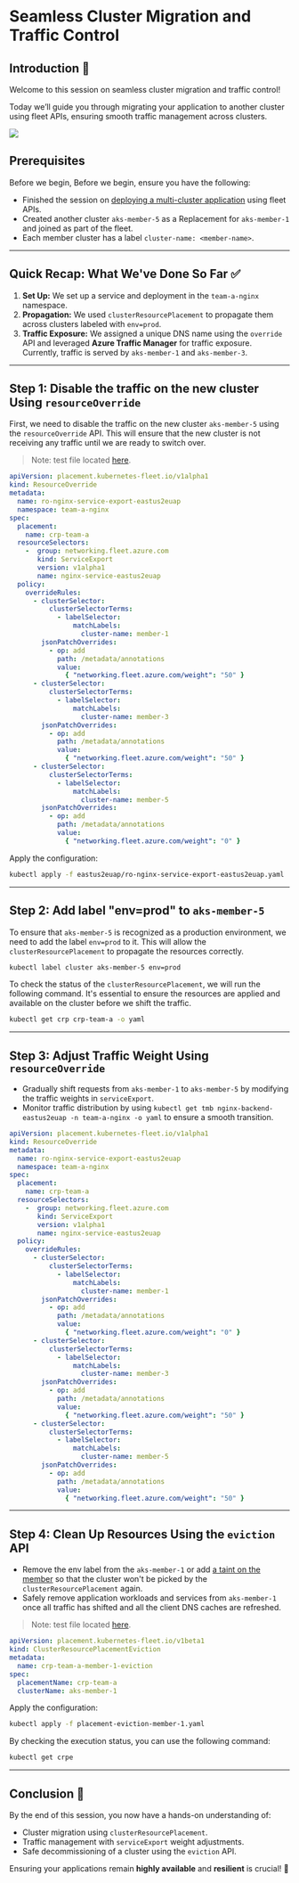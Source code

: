 # Seamless Cluster Migration and Traffic Control

## Introduction 🚀
Welcome to this session on seamless cluster migration and traffic control!

Today we’ll guide you through migrating your application to another cluster using fleet APIs, ensuring smooth traffic management across clusters.

![](migrate-to-another-cluster.png)

## Prerequisites
Before we begin, Before we begin, ensure you have the following:
- Finished the session on [deploying a multi-cluster application](../session-build-multi-cluster-app/README.md) using fleet APIs.
- Created another cluster `aks-member-5` as a Replacement for `aks-member-1` and joined as part of the fleet.
- Each member cluster has a label `cluster-name: <member-name>`.

---

## Quick Recap: What We've Done So Far ✅

1. **Set Up:** We set up a service and deployment in the `team-a-nginx` namespace.
2. **Propagation:** We used `clusterResourcePlacement` to propagate them across clusters labeled with `env=prod`.
3. **Traffic Exposure:** We assigned a unique DNS name using the `override` API and leveraged **Azure Traffic Manager** for traffic exposure. Currently, traffic is served by `aks-member-1` and `aks-member-3`.

---

## Step 1: Disable the traffic on the new cluster Using `resourceOverride`

First, we need to disable the traffic on the new cluster `aks-member-5` using the `resourceOverride` API. This will ensure that the new cluster is not receiving any traffic until we are ready to switch over.

> Note: test file located [here](../testfiles/eastus2euap/ro-nginx-service-export-eastus2euap.yaml).

```yaml
apiVersion: placement.kubernetes-fleet.io/v1alpha1
kind: ResourceOverride
metadata:
  name: ro-nginx-service-export-eastus2euap
  namespace: team-a-nginx
spec:
  placement:
    name: crp-team-a
  resourceSelectors:
    -  group: networking.fleet.azure.com
       kind: ServiceExport
       version: v1alpha1
       name: nginx-service-eastus2euap
  policy:
    overrideRules:
      - clusterSelector:
          clusterSelectorTerms:
            - labelSelector:
                matchLabels:
                  cluster-name: member-1
        jsonPatchOverrides:
          - op: add
            path: /metadata/annotations
            value:
              { "networking.fleet.azure.com/weight": "50" }
      - clusterSelector:
          clusterSelectorTerms:
            - labelSelector:
                matchLabels:
                  cluster-name: member-3
        jsonPatchOverrides:
          - op: add
            path: /metadata/annotations
            value:
              { "networking.fleet.azure.com/weight": "50" }
      - clusterSelector:
          clusterSelectorTerms:
            - labelSelector:
                matchLabels:
                  cluster-name: member-5
        jsonPatchOverrides:
          - op: add
            path: /metadata/annotations
            value:
              { "networking.fleet.azure.com/weight": "0" }
```

Apply the configuration:
```sh
kubectl apply -f eastus2euap/ro-nginx-service-export-eastus2euap.yaml
```
---

## Step 2: Add label "env=prod" to `aks-member-5`

To ensure that `aks-member-5` is recognized as a production environment, we need to add the label `env=prod` to it. This will allow the `clusterResourcePlacement` to propagate the resources correctly.

```sh
kubectl label cluster aks-member-5 env=prod
```

To check the status of the `clusterResourcePlacement`, we will run the following command. It's essential to ensure the resources are applied and available on the cluster before we shift the traffic.
```sh
kubectl get crp crp-team-a -o yaml
```

---

## Step 3: Adjust Traffic Weight Using `resourceOverride`
- Gradually shift requests from `aks-member-1` to `aks-member-5` by modifying the traffic weights in `serviceExport`.
- Monitor traffic distribution by using `kubectl get tmb nginx-backend-eastus2euap -n team-a-nginx -o yaml` to ensure a smooth transition.

```yaml
apiVersion: placement.kubernetes-fleet.io/v1alpha1
kind: ResourceOverride
metadata:
  name: ro-nginx-service-export-eastus2euap
  namespace: team-a-nginx
spec:
  placement:
    name: crp-team-a
  resourceSelectors:
    -  group: networking.fleet.azure.com
       kind: ServiceExport
       version: v1alpha1
       name: nginx-service-eastus2euap
  policy:
    overrideRules:
      - clusterSelector:
          clusterSelectorTerms:
            - labelSelector:
                matchLabels:
                  cluster-name: member-1
        jsonPatchOverrides:
          - op: add
            path: /metadata/annotations
            value:
              { "networking.fleet.azure.com/weight": "0" }
      - clusterSelector:
          clusterSelectorTerms:
            - labelSelector:
                matchLabels:
                  cluster-name: member-3
        jsonPatchOverrides:
          - op: add
            path: /metadata/annotations
            value:
              { "networking.fleet.azure.com/weight": "50" }
      - clusterSelector:
          clusterSelectorTerms:
            - labelSelector:
                matchLabels:
                  cluster-name: member-5
        jsonPatchOverrides:
          - op: add
            path: /metadata/annotations
            value:
              { "networking.fleet.azure.com/weight": "50" }
```
---

## Step 4: Clean Up Resources Using the `eviction` API
- Remove the env label from the `aks-member-1` or add [a taint on the member](https://github.com/Azure/fleet/blob/main/docs/howtos/taint-toleration.md) so that the cluster won't be picked by the `clusterResourcePlacement` again.
- Safely remove application workloads and services from `aks-member-1` once all traffic has shifted and all the client DNS caches are refreshed.

> Note: test file located [here](../testfiles/placement-eviction-member-1.yaml).

```yaml
apiVersion: placement.kubernetes-fleet.io/v1beta1
kind: ClusterResourcePlacementEviction
metadata:
  name: crp-team-a-member-1-eviction
spec:
  placementName: crp-team-a
  clusterName: aks-member-1

```

Apply the configuration:
```sh
kubectl apply -f placement-eviction-member-1.yaml
```

By checking the execution status, you can use the following command:
```sh
kubectl get crpe
```

---

## **Conclusion 🎯**
By the end of this session, you now have a hands-on understanding of:
- Cluster migration using `clusterResourcePlacement`.
- Traffic management with `serviceExport` weight adjustments.
- Safe decommissioning of a cluster using the `eviction` API.

Ensuring your applications remain **highly available** and **resilient** is crucial! 🚀

